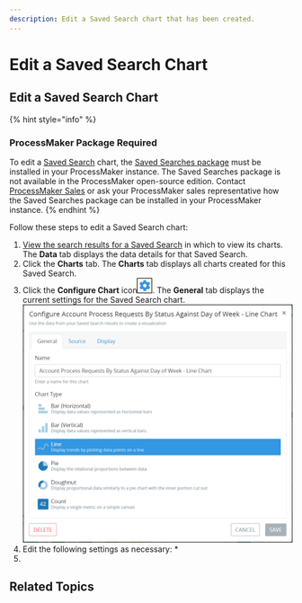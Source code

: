```yaml
---
description: Edit a Saved Search chart that has been created.
---
```


# Edit a Saved Search Chart

## Edit a Saved Search Chart

{% hint style="info" %}
### ProcessMaker Package Required

To edit a [Saved Search](../what-is-a-saved-search.md) chart, the [Saved Searches package](../../../package-development-distribution/package-a-connector/saved-searches-package.md) must be installed in your ProcessMaker instance. The Saved Searches package is not available in the ProcessMaker open-source edition. Contact [ProcessMaker Sales](mailto:sales@processmaker.com) or ask your ProcessMaker sales representative how the Saved Searches package can be installed in your ProcessMaker instance.
{% endhint %}

Follow these steps to edit a Saved Search chart:

1. [View the search results for a Saved Search](../view-saved-searches-that-are-shared-with-you/view-search-results-for-a-saved-search.md) in which to view its charts. The **Data** tab displays the data details for that Saved Search.
2. Click the **Charts** tab. The **Charts** tab displays all charts created for this Saved Search.
3. Click the **Configure Chart** icon![](../../../.gitbook/assets/configure-edit-chart-icon-saved-searches-package.png). The **General** tab displays the current settings for the Saved Search chart. ![](../../../.gitbook/assets/general-tab-configure-edit-chart-saved-searches-package.png) 
4. Edit the following settings as necessary:
   * 
5. 
## Related Topics



